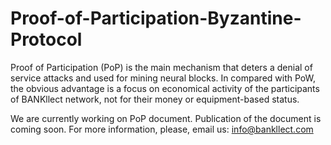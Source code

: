 # Proof-of-Participation-Byzantine-Protocol
Proof of Participation (PoP) is the main mechanism that deters a denial of service attacks and used for mining neural blocks. 
In compared with PoW, the obvious advantage is a focus on economical activity of the participants of BANKllect network, not for their 
money or equipment-based status. 

We are currently working on PoP document. Publication of the document is coming soon.
For more information, please, email us: info@bankllect.com 
